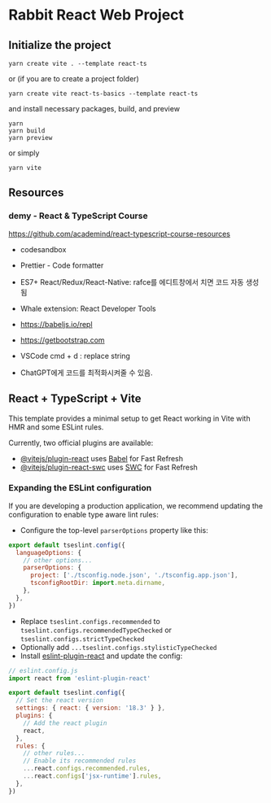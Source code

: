 # Rabbit React Web Project
## Initialize the project
```
yarn create vite . --template react-ts
```
or (if you are to create a project folder)
```
yarn create vite react-ts-basics --template react-ts
```

and install necessary packages, build, and preview
```
yarn
yarn build
yarn preview
```
or simply
```
yarn vite
```

## Resources


### demy - React & TypeScript Course
https://github.com/academind/react-typescript-course-resources

- codesandbox
- Prettier - Code formatter
- ES7+ React/Redux/React-Native: rafce를 에디트창에서 치면 코드 자동 생성됨
- Whale extension: React Developer Tools

- https://babeljs.io/repl
- https://getbootstrap.com 
- VSCode cmd + d : replace string
- ChatGPT에게 코드를 최적화시켜줄 수 있음.




## React + TypeScript + Vite

This template provides a minimal setup to get React working in Vite with HMR and some ESLint rules.

Currently, two official plugins are available:

- [@vitejs/plugin-react](https://github.com/vitejs/vite-plugin-react/blob/main/packages/plugin-react/README.md) uses [Babel](https://babeljs.io/) for Fast Refresh
- [@vitejs/plugin-react-swc](https://github.com/vitejs/vite-plugin-react-swc) uses [SWC](https://swc.rs/) for Fast Refresh

### Expanding the ESLint configuration

If you are developing a production application, we recommend updating the configuration to enable type aware lint rules:

- Configure the top-level `parserOptions` property like this:

```js
export default tseslint.config({
  languageOptions: {
    // other options...
    parserOptions: {
      project: ['./tsconfig.node.json', './tsconfig.app.json'],
      tsconfigRootDir: import.meta.dirname,
    },
  },
})
```

- Replace `tseslint.configs.recommended` to `tseslint.configs.recommendedTypeChecked` or `tseslint.configs.strictTypeChecked`
- Optionally add `...tseslint.configs.stylisticTypeChecked`
- Install [eslint-plugin-react](https://github.com/jsx-eslint/eslint-plugin-react) and update the config:

```js
// eslint.config.js
import react from 'eslint-plugin-react'

export default tseslint.config({
  // Set the react version
  settings: { react: { version: '18.3' } },
  plugins: {
    // Add the react plugin
    react,
  },
  rules: {
    // other rules...
    // Enable its recommended rules
    ...react.configs.recommended.rules,
    ...react.configs['jsx-runtime'].rules,
  },
})
```
